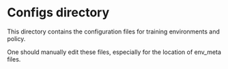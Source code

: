 # Configs directory

This directory contains the configuration files for training environments and policy.

One should manually edit these files, especially for the location of env_meta files.